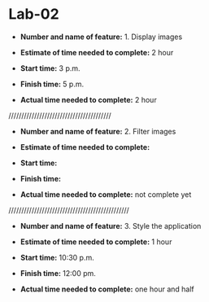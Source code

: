 # Lab-02

- **Number and name of feature:** 1. Display images
- **Estimate of time needed to complete:**  2 hour

- **Start time:** 3 p.m.
- **Finish time:** 5 p.m.
- **Actual time needed to complete:**  2 hour 

////////////////////////////////////////

- **Number and name of feature:** 2. Filter images
- **Estimate of time needed to complete:** 

- **Start time:** 
- **Finish time:** 
- **Actual time needed to complete:** not complete yet 


///////////////////////////////////////////////
- **Number and name of feature:** 3. Style the application
- **Estimate of time needed to complete:**  1 hour

- **Start time:** 10:30 p.m.
- **Finish time:** 12:00 pm.
- **Actual time needed to complete:**  one hour and half 